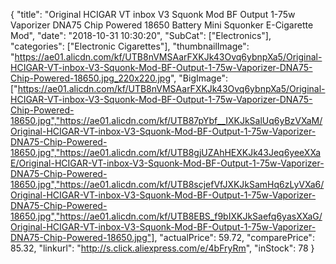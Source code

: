{
	"title": "Original HCIGAR VT inbox V3 Squonk Mod BF Output 1-75w Vaporizer DNA75 Chip Powered 18650 Battery Mini Squonker E-Cigarette Mod",
	"date": "2018-10-31 10:30:20",
	"SubCat": ["Electronics"],
	"categories": ["Electronic Cigarettes"],
	"thumbnailImage": "https://ae01.alicdn.com/kf/UTB8nVMSAarFXKJk43Ovq6ybnpXa5/Original-HCIGAR-VT-inbox-V3-Squonk-Mod-BF-Output-1-75w-Vaporizer-DNA75-Chip-Powered-18650.jpg_220x220.jpg",
	"BigImage": ["https://ae01.alicdn.com/kf/UTB8nVMSAarFXKJk43Ovq6ybnpXa5/Original-HCIGAR-VT-inbox-V3-Squonk-Mod-BF-Output-1-75w-Vaporizer-DNA75-Chip-Powered-18650.jpg","https://ae01.alicdn.com/kf/UTB87pYbf__IXKJkSalUq6yBzVXaM/Original-HCIGAR-VT-inbox-V3-Squonk-Mod-BF-Output-1-75w-Vaporizer-DNA75-Chip-Powered-18650.jpg","https://ae01.alicdn.com/kf/UTB8gjUZAhHEXKJk43Jeq6yeeXXaE/Original-HCIGAR-VT-inbox-V3-Squonk-Mod-BF-Output-1-75w-Vaporizer-DNA75-Chip-Powered-18650.jpg","https://ae01.alicdn.com/kf/UTB8scjefVfJXKJkSamHq6zLyVXa6/Original-HCIGAR-VT-inbox-V3-Squonk-Mod-BF-Output-1-75w-Vaporizer-DNA75-Chip-Powered-18650.jpg","https://ae01.alicdn.com/kf/UTB8EBS_f9bIXKJkSaefq6yasXXaG/Original-HCIGAR-VT-inbox-V3-Squonk-Mod-BF-Output-1-75w-Vaporizer-DNA75-Chip-Powered-18650.jpg"],
	"actualPrice": 59.72,
	"comparePrice": 85.32,
	"linkurl": "http://s.click.aliexpress.com/e/4bFryRm",
	"inStock": 78
}

